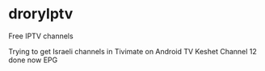 # droryIptv
Free IPTV channels

Trying to get Israeli channels in Tivimate on Android TV
Keshet Channel 12 done now EPG

